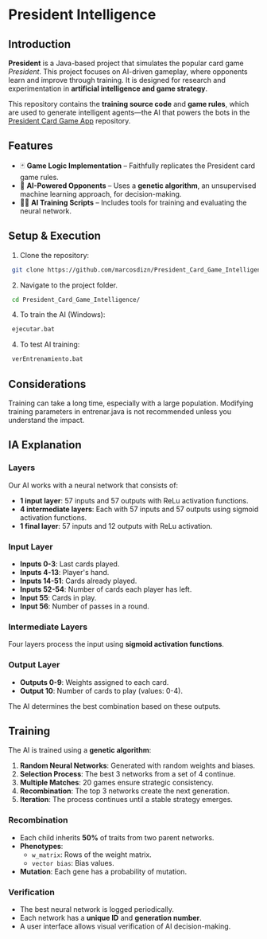 # President Intelligence

## Introduction
**President** is a Java-based project that simulates the popular card game *President*. This project focuses on AI-driven gameplay, where opponents learn and improve through training. It is designed for research and experimentation in **artificial intelligence and game strategy**.

This repository contains the **training source code** and **game rules**, which are used to generate intelligent agents—the AI that powers the bots in the [President Card Game App](https://github.com/marcosdizn/President_Card_Game_App) repository.

## Features
- 🃏 **Game Logic Implementation** – Faithfully replicates the President card game rules.
- 🧠 **AI-Powered Opponents** – Uses a **genetic algorithm**, an unsupervised machine learning approach, for decision-making.
- 🏋️‍♂️ **AI Training Scripts** – Includes tools for training and evaluating the neural network.

## Setup & Execution
1. Clone the repository:
 ```sh
  git clone https://github.com/marcosdizn/President_Card_Game_Intelligence/
  ```
2. Navigate to the project folder.
 ```sh
  cd President_Card_Game_Intelligence/
  ```
   
4. To train the AI (Windows):
 ```sh
  ejecutar.bat
  ```

4. To test AI training:
 ```sh
  verEntrenamiento.bat
  ```
## Considerations
Training can take a long time, especially with a large population.
Modifying training parameters in entrenar.java is not recommended unless you understand the impact.

## IA Explanation

### Layers
Our AI works with a neural network that consists of:
- **1 input layer**: 57 inputs and 57 outputs with ReLu activation functions.
- **4 intermediate layers**: Each with 57 inputs and 57 outputs using sigmoid activation functions.
- **1 final layer**: 57 inputs and 12 outputs with ReLu activation.

### Input Layer
- **Inputs 0-3**: Last cards played.
- **Inputs 4-13**: Player's hand.
- **Inputs 14-51**: Cards already played.
- **Inputs 52-54**: Number of cards each player has left.
- **Input 55**: Cards in play.
- **Input 56**: Number of passes in a round.

### Intermediate Layers
Four layers process the input using **sigmoid activation functions**.

### Output Layer
- **Outputs 0-9**: Weights assigned to each card.
- **Output 10**: Number of cards to play (values: 0-4).

The AI determines the best combination based on these outputs.

## Training
The AI is trained using a **genetic algorithm**:
1. **Random Neural Networks**: Generated with random weights and biases.
2. **Selection Process**: The best 3 networks from a set of 4 continue.
3. **Multiple Matches**: 20 games ensure strategic consistency.
4. **Recombination**: The top 3 networks create the next generation.
5. **Iteration**: The process continues until a stable strategy emerges.

### Recombination
- Each child inherits **50%** of traits from two parent networks.
- **Phenotypes**:
  - `w_matrix`: Rows of the weight matrix.
  - `vector bias`: Bias values.
- **Mutation**: Each gene has a probability of mutation.

### Verification
- The best neural network is logged periodically.
- Each network has a **unique ID** and **generation number**.
- A user interface allows visual verification of AI decision-making.

